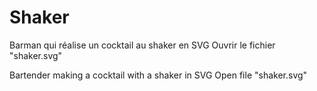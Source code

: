 # Shaker
Barman qui réalise un cocktail au shaker en SVG
Ouvrir le fichier "shaker.svg"

Bartender making a cocktail with a shaker in SVG
Open file "shaker.svg"
